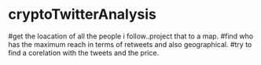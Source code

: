 # cryptoTwitterAnalysis
#get the loacation of all the people i follow..project that to a map.
#find who has the maximum reach in terms of retweets and also geographical.
#try to find a corelation with the tweets and the price.
